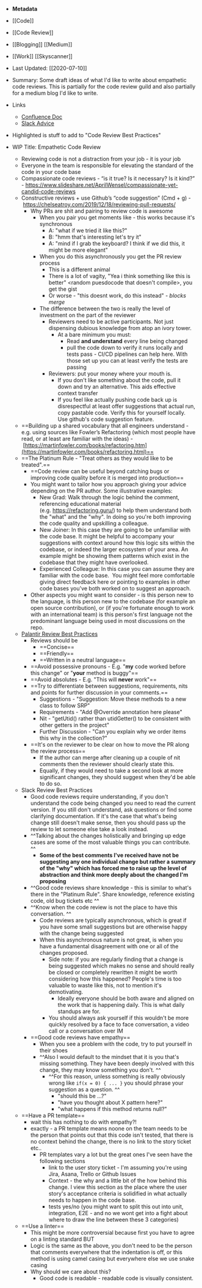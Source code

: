 - **Metadata**
- [[Code]]
- [[Code Review]]
- [[Blogging]] [[Medium]]
- [[Work]] [[Skyscanner]]
- Last Updated: [[2020-07-10]]
- Summary: Some draft ideas of what I'd like to write about empathetic code reviews. This is partially for the code review guild and also partially for a medium blog I'd like to write. 


- Links
    - [Confluence Doc](https://confluence.skyscannertools.net/display/BIRP/WIP%3A+Review+Comments+Best+Practice)
    - [Slack Advice](https://slack.engineering/how-about-code-reviews-2695fb10d034)
- Highlighted is stuff to add to "Code Review Best Practices"
- WIP Title: Empathetic Code Review
    - Reviewing code is not a distraction from your job - it is your job
    - Everyone in the team is responsible for elevating the standard of the code in your code base
    - Compassionate code reviews - “is it true? Is it necessary? Is it kind?” - https://www.slideshare.net/AprilWensel/compassionate-yet-candid-code-reviews
    - Constructive reviews + use Github’s “code suggestion” (Cmd + g) - https://chelseatroy.com/2019/12/18/reviewing-pull-requests/
        - Why PRs are shit and pairing to review code is awesome
            - When you pair you get moments like - this works because it's synchronous
                - A: "what if we tried it like this?"
                - B: "hmm that's interesting let's try it"
                - A: "mind if I grab the keyboard? I think if we did this, it might be more elegant" 
            - When you do this asynchronously you get the PR review process
                - This is a different animal
                - There is a lot of vagity, "Yea i think something like this is better" <random puesdocode that doesn't compile>, you get the gist
                - Or worse - "this doesnt work, do this instead" - *blocks merge*
            - The difference between the two is really the level of investment on the part of the reviewer
                - Reviewers need to be active participants. Not just dispensing dubious knowledge from atop an ivory tower. 
                    - At a bare minimum you must:
                        - Read **and understand** every line being changed
                        - pull the code down to verify it runs locally and tests pass - CI/CD pipelines can help here. With those set up you can at least verify the tests are passing 
                - Reviewers: put your money where your mouth is.
                    - If you don't like something about the code, pull it down and try an alternative. This aids effective context transfer 
                    - If you feel like actually pushing code back up is disrespectful at least offer suggestions that actual run, copy pastable code. Verify this for yourself locally. Use github's code suggestion feature.
    - ==Building up a shared vocabulary that all engineers understand - e.g. using sources like Fowler’s Refactoring (which most people have read, or at least are familiar with the ideas) - [https://martinfowler.com/books/refactoring.htm](https://martinfowler.com/books/refactoring.html)==
    - ==The Platinum Rule - "Treat others as they would like to be treated".==
        - ==Code review can be useful beyond catching bugs or improving code quality before it is merged into production==
        - You might want to tailor how you approach giving your advice depending on the PR author. Some illustrative examples:
            - New Grad: Walk through the logic behind the comment, referencing educational material (e.g. https://refactoring.guru/) to help them understand both the "what" and the "why". In doing so you're both improving the code quality and upskilling a colleague.
            - New Joiner: In this case they are going to be unfamiliar with the code base. It might be helpful to accompany your suggestions with context around how this logic sits within the codebase, or indeed the larger ecosystem of your area. An example might be showing them patterns which exist in the codebase that they might have overlooked.
            - Experienced Colleague: In this case you can assume they are familiar with the code base.  You might feel more comfortable giving direct feedback here or pointing to examples in other code bases you've both worked on to suggest an approach.
        - Other aspects you might want to consider - is this person new to the language, is this person new to the codebase (for example an open source contribution), or (if you're fortunate enough to work with an international team) is this person's first language not the predominant language being used in most discussions on the repo.
    - [Palantir Review Best Practices](https://medium.com/palantir/code-review-best-practices-19e02780015f)
        - Reviews should be
            - ==Concise==
            - ==Friendly==
            - ==Written in a neutral language==
        - ==Avoid possessive pronouns - E.g. "**my** code worked before this change" or "**your** method is buggy"==
        - ==Avoid absolutes - E.g. "This will **never** work"==
        - ==Try to differentiate between suggestions, requirements, nits and points for further discussion in your comments.==
            - Suggestions - "Suggestion: Move these methods to a new class to follow SRP"
            - Requirements - "Add @Override annotation here please"
            - Nit - "getUtid() rather than utidGetter() to be consistent with other getters in the project"
            - Further Discussion - "Can you explain why we order items this why in the collection?"
        - ==It's on the reviewer to be clear on how to move the PR along the review process==
            - If the author can merge after cleaning up a couple of nit comments then the reviewer should clearly state this.
            - Equally, if they would need to take a second look at more significant changes, they should suggest when they'd be able to do so.
    - Slack Review Best Practices 
        - Good code reviews require understanding, if you don't understand the code being changed you need to read the current version. If you still don't understand, ask questions or find some clarifying documentation. If it's the case that what's being change still doesn't make sense, then you should pass up the review to let someone else take a look instead. 
        - ^^Talking about the changes holistically and bringing up edge cases are some of the most valuable things you can contribute. ^^
            - **Some of the best comments I've received have not be suggesting any one individual change but rather a summary of the "why" which has forced me to raise up the level of abstraction and think more deeply about the changed I'm proposing**
        - ^^Good code reviews share knowledge - this is similar to what's there in the "Platinum Rule". Share knowledge, reference existing code, old bug tickets etc ^^
        - ^^Know when the code review is not the place to have this conversation. ^^
            - Code reviews are typically asynchronous, which is great if you have some small suggestions but are otherwise happy with the change being suggested 
            - When this asynchronous nature is not great, is when you have a fundamental disagreement with one or all of the changes proposed. 
                - Side note: if you are regularly finding that a change is being suggested which makes no sense and should really be closed or completely rewritten it might be worth considering how this happened? People's time is too valuable to waste like this, not to mention it's demotivating. 
                    - Ideally everyone should be both aware and aligned on the work that is happening daily. This is what daily standups are for.
                - You should always ask yourself if this wouldn't be more quickly resolved by a face to face conversation, a video call or a conversation over IM
        - ==Good code reviews have empathy==
            - When you see a problem with the code, try to put yourself in their shoes 
            - ^^Also I would default to the mindset that it is you that's missing something. They have been deeply involved with this change, they may know something you don't. ^^
                - ^^For this reason, unless something is really obviously wrong like `if(x = 0) { ... }` you should phrase your suggestion as a question. ^^
                    - "should this be ...?"
                    - "have you thought about X pattern here?"
                    - "what happens if this method returns null?"
    - ==Have a PR template==
        - wait this has nothing to do with empathy?!
        - exactly - a PR template means noone on the team needs to be the person that points out that this code isn't tested, that there is no context behind the change, there is no link to the story ticket etc.. 
            - PR templates vary a lot but the great ones I've seen have the following sections
                - link to the user story ticket  - I'm assuming you're using Jira, Asana, Trello or Github Issues 
                - Context - the why and a little bit of the how behind this change. I view this section as the place where the user story's acceptance criteria is solidified in what actually needs to happen in the code base. 
                - tests yes/no (you might want to split this out into unit, integration, E2E - and no we wont get into a fight about where to draw the line between these 3 categories)
    - ==Use a linter==
        - This might be more controversial because first you have to agree on a linting standard BUT
        - Logic is the same as the above, you don't need to be the person that comments everywhere that the indentation is off, or this method is using camel casing but everywhere else we use snake casing
        - Why should we care about this?
            - Good code is readable - readable code is visually consistent. 
